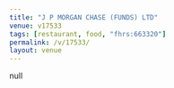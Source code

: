 ```yaml
---
title: "J P MORGAN CHASE (FUNDS) LTD"
venue: v17533
tags: [restaurant, food, "fhrs:663320"]
permalink: /v/17533/
layout: venue
---
```

null